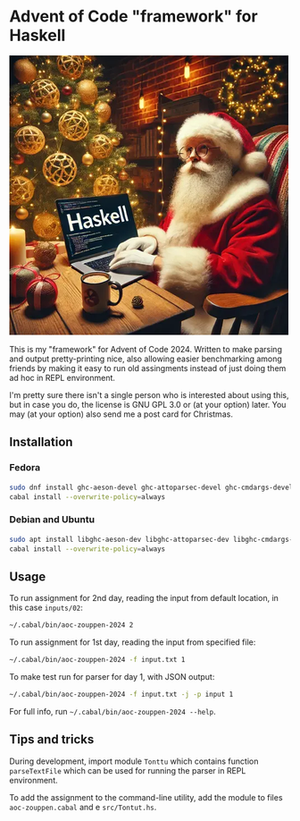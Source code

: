 # Advent of Code "framework" for Haskell

![Lambdapukki](lambdapukki.webp)

This is my "framework" for Advent of Code 2024. Written to make
parsing and output pretty-printing nice, also allowing easier
benchmarking among friends by making it easy to run old assingments
instead of just doing them ad hoc in REPL environment.

I'm pretty sure there isn't a single person who is interested about
using this, but in case you do, the license is GNU GPL 3.0 or (at your
option) later. You may (at your option) also send me a post card for
Christmas.

## Installation

### Fedora

```sh
sudo dnf install ghc-aeson-devel ghc-attoparsec-devel ghc-cmdargs-devel
cabal install --overwrite-policy=always
```

### Debian and Ubuntu

```sh
sudo apt install libghc-aeson-dev libghc-attoparsec-dev libghc-cmdargs-dev
cabal install --overwrite-policy=always
```

## Usage

To run assignment for 2nd day, reading the input from default location, in this case `inputs/02`:

```sh
~/.cabal/bin/aoc-zouppen-2024 2
```

To run assignment for 1st day, reading the input from specified file:

```sh
~/.cabal/bin/aoc-zouppen-2024 -f input.txt 1
```

To make test run for parser for day 1, with JSON output:

```sh
~/.cabal/bin/aoc-zouppen-2024 -f input.txt -j -p input 1
```

For full info, run `~/.cabal/bin/aoc-zouppen-2024 --help`.

## Tips and tricks

During development, import module `Tonttu` which contains function
`parseTextFile` which can be used for running the parser in REPL
environment.

To add the assignment to the command-line utility, add the module to
files `aoc-zouppen.cabal` and e `src/Tontut.hs`.
